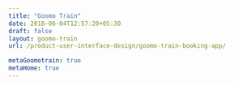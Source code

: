 ```yaml
---
title: "Goomo Train"
date: 2018-06-04T12:57:20+05:30
draft: false
layout: goomo-train
url: /product-user-interface-design/goomo-train-booking-app/

metaGoomotrain: true
metaHome: true
---
```

